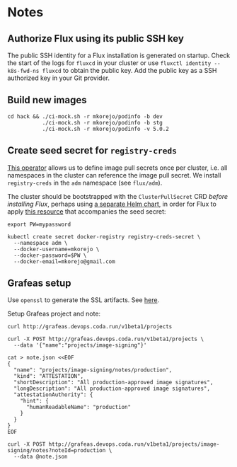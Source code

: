 # Notes
## Authorize Flux using its public SSH key
The public SSH identity for a Flux installation is generated on startup. Check the start of the logs for `fluxcd` in your cluster or use `fluxctl identity --k8s-fwd-ns fluxcd` to obtain the public key. Add the public key as a SSH authorized key in your Git provider.

## Build new images
```
cd hack && ./ci-mock.sh -r mkorejo/podinfo -b dev
           ./ci-mock.sh -r mkorejo/podinfo -b stg
           ./ci-mock.sh -r mkorejo/podinfo -v 5.0.2
```

## Create seed secret for `registry-creds`
[This operator](https://github.com/alexellis/registry-creds) allows us to define image pull secrets once per cluster, i.e. all namespaces in the cluster can reference the image pull secret. We install `registry-creds` in the `adm` namespace (see `flux/adm`).

The cluster should be bootstrapped with the `ClusterPullSecret` CRD *before installing Flux*, perhaps using [a separate Helm chart](https://github.com/mkorejo/helm_charts/tree/master/src/crds), in order for Flux to apply [this resource](./flux/adm/registry-creds-seed-secret.yaml) that accompanies the seed secret:
```
export PW=mypassword

kubectl create secret docker-registry registry-creds-secret \
  --namespace adm \
  --docker-username=mkorejo \
  --docker-password=$PW \
  --docker-email=mkorejo@gmail.com
```

## Grafeas setup
Use `openssl` to generate the SSL artifacts. See [here](https://github.com/grafeas/grafeas/blob/master/docs/running_grafeas.md#use-grafeas-with-self-signed-certificate).

Setup Grafeas project and note:
```
curl http://grafeas.devops.coda.run/v1beta1/projects

curl -X POST http://grafeas.devops.coda.run/v1beta1/projects \
  --data '{"name":"projects/image-signing"}'

cat > note.json <<EOF
{
  "name": "projects/image-signing/notes/production",
  "kind": "ATTESTATION",
  "shortDescription": "All production-approved image signatures",
  "longDescription": "All production-approved image signatures",
  "attestationAuthority": {
    "hint": {
      "humanReadableName": "production"
    }
  }
}
EOF

curl -X POST http://grafeas.devops.coda.run/v1beta1/projects/image-signing/notes?noteId=production \
  --data @note.json
```


